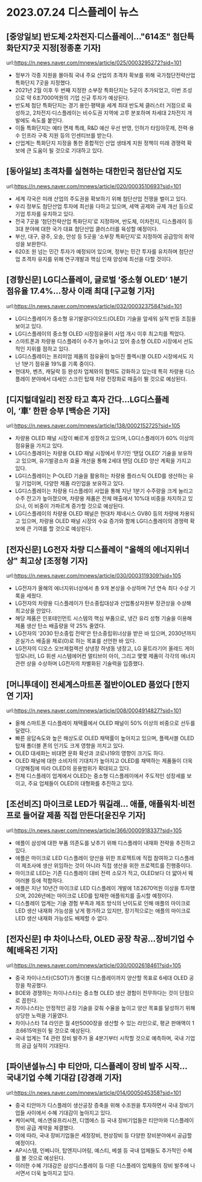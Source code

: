 # 2023.07.24 디스플레이 뉴스

## [중앙일보] 반도체·2차전지·디스플레이…"614조" 첨단특화단지7곳 지정[정종훈 기자]
url:https://n.news.naver.com/mnews/article/025/0003295272?sid=101
- 정부가 각종 지원을 몰아줘 국내 주요 산업의 초격차 확보를 위해 국가첨단전략산업 특화단지 7곳을 지정했다.
- 2021년 2월 이후 두 번째 지정한 소부장 특화단지는 5곳이 추가되었고, 이번 조성으로 약 6조7000억원의 기업 신규 투자가 예상된다.
- 반도체 첨단 특화단지는 경기 용인·평택을 세계 최대 반도체 클러스터 거점으로 육성하고, 2차전지·디스플레이는 비수도권 지역에 고루 분포하며 차세대 2차전지 개발에도 속도를 붙인다.
- 이들 특화단지는 예타 면제 특례, R&D 예산 우선 반영, 인허가 타임아웃제, 전력·용수 인프라 구축 지원 등의 인센티브를 받는다.
- 산업계는 특화단지 지정을 통한 종합적인 산업 생태계 지원 정책이 미래 경쟁력 확보에 큰 도움이 될 것으로 기대하고 있다.

## [동아일보] 초격차를 실현하는 대한민국 첨단산업 지도
url:https://n.news.naver.com/mnews/article/020/0003510693?sid=101
- 세계 각국은 미래 산업의 주도권을 확보하기 위해 첨단산업 전쟁을 벌이고 있다.
- 우리 정부도 첨단산업 투자에 최선을 다하고 있으며, 세액 공제와 규제 개선 등으로 기업 투자를 유치하고 있다.
- 전국 7곳을 ‘첨단전략산업 특화단지’로 지정하며, 반도체, 이차전지, 디스플레이 등 3대 분야에 대한 국가 대표 첨단산업 클러스터를 육성할 예정이다.
- 부산, 대구, 광주, 오송, 안성 등 5곳을 ‘소부장 특화단지’로 지정하여 공급망의 취약성을 보완한다.
- 620조 원 넘는 민간 투자가 예정되어 있으며, 정부는 민간 투자를 유치하며 첨단산업 초격차 유지를 위해 연구개발과 핵심 인재 양성에 최선을 다할 것이다.

## [경향신문] LG디스플레이, 글로벌 ‘중소형 OLED’ 1분기 점유율 17.4%…창사 이래 최대 [구교형 기자]
url:https://n.news.naver.com/mnews/article/032/0003237584?sid=101
- LG디스플레이가 중소형 유기발광다이오드(OLED) 기술을 앞세워 실적 반등 조짐을 보이고 있다.
- LG디스플레이의 중소형 OLED 시장점유율이 사업 개시 이후 최고치를 찍었다.
- 스마트폰과 차량용 디스플레이 수주가 늘어나고 있어 중소형 OLED 시장에서 선도적인 지위를 점하고 있다.
- LG디스플레이는 프리미엄 제품의 점유율이 높아진 플렉시블 OLED 시장에서도 지난 1분기 점유율 19%를 기록 중이다.
- 현대차, 벤츠, 캐딜락 등 완성차 업체와의 협력도 강화하고 있는데 특히 차량용 디스플레이 분야에서 대세인 스크린 탑재 차량 전장화로 매출이 뛸 것으로 예상된다.

## [디지털데일리] 전장 타고 흑자 간다…LG디스플레이, ‘車’ 한판 승부 [백승은 기자]
url:https://n.news.naver.com/mnews/article/138/0002152725?sid=105
- 차량용 OLED 패널 시장이 빠르게 성장하고 있으며, LG디스플레이가 60% 이상의 점유율을 가지고 있다.
- LG디스플레이는 차량용 OLED 패널 시장에서 무기인 ‘탠덤 OLED’ 기술을 보유하고 있으며, 유기발광소자 효율 개선을 통해 2세대 탠덤 OLED 양산 계획을 가지고 있다.
- LG디스플레이는 P-OLED 기술을 활용하는 차량용 플라스틱 OLED를 생산하는 유일 기업이며, 다양한 제품 라인업을 보유하고 있다.
- LG디스플레이는 차량용 디스플레이 사업을 통해 지난 1분기 수주량을 크게 늘리고 수주 잔고가 높아졌으며, 차량용 제품은 전체 매출에서 10%대 비중을 차지하고 있으나, 이 비중이 가파르게 증가할 것으로 예상된다.
- LG디스플레이의 차량용 OLED 패널은 현대차 제네시스 GV80 등의 차량에 차용되고 있으며, 차량용 OLED 패널 시장의 수요 증가와 함께 LG디스플레이의 경쟁력 확보에 큰 기여를 할 것으로 예상된다.

## [전자신문] LG전자 차량 디스플레이 "올해의 에너지위너상" 최고상 [조정형 기자]
url:https://n.news.naver.com/mnews/article/030/0003119309?sid=105
- LG전자가 올해의 에너지위너상에서 총 9개 본상을 수상하며 7년 연속 최다 수상 기록을 세웠다.
- LG전자의 차량용 디스플레이가 탄소중립대상과 산업통상자원부 장관상을 수상해 최고상을 안았다.
- 해당 제품은 인포테인먼트 시스템의 핵심 부품으로, 냉간 유리 성형 기술을 이용해 제품 생산 탄소 배출량을 약 25% 줄였다.
- LG전자의 '2030 탄소중립 전략'은 탄소중립위너상을 받은 바 있으며, 2030년까지 온실가스 배출을 제로(0)로 하는 목표를 선언한 바 있다.
- LG전자의 디오스 오브제컬렉션 상냉장 하냉동 냉장고, LG 울트라기어 올레드 게이밍모니터, LG 휘센 시스템에어컨 멀티브이 아이, 그리고 몇몇 제품이 각각의 에너지 관련 상을 수상하며 LG전자의 차별화된 기술력을 입증했다.

## [머니투데이] 전세계스마트폰 절반이OLED 품었다 [한지연 기자]
url:https://n.news.naver.com/mnews/article/008/0004914827?sid=101
- 올해 스마트폰 디스플레이 채택률에서 OLED 패널이 50% 이상의 비중으로 선두를 달렸다.
- 빠른 응답속도와 높은 해상도로 OLED 채택률이 높아지고 있으며, 플렉서블 OLED 탑재 폴더블 폰의 인기도 크게 영향을 끼치고 있다.
- OLED 대세화는 비대면 문화 확산과 코로나19의 영향이 크기도 하다.
- OLED 패널에 대한 소비자의 기대치가 높아지고 OLED를 채택하는 제품들이 더욱 다양해짐에 따라 OLED의 응용범위가 확대되고 있다.
- 전체 디스플레이 업계에서 OLED는 중소형 디스플레이에서 주도적인 성장세를 보이고, 주요 업체들이 OLED의 대형화를 추진하고 있다.

## [조선비즈] 마이크로 LED가 뭐길래… 애플, 애플워치·비전프로 들어갈 제품 직접 만든다[윤진우 기자]
url:https://n.news.naver.com/mnews/article/366/0000918337?sid=105
- 애플이 삼성에 대한 부품 의존도를 낮추기 위해 디스플레이 내재화 전략을 추진하고 있다.
- 애플은 마이크로 LED 디스플레이 양산을 위한 프로젝트에 직접 참여하고 디스플레이 제조사에 생산 위임하는 것이 아니라 직접 생산을 위한 프로젝트를 진행중이다.
- 마이크로 LED는 기존 디스플레이 대비 전력 소모가 적고, OLED보다 더 얇아서 웨어러블 등에 적합하다.
- 애플은 지난 10년간 마이크로 LED 디스플레이 개발에 1조2670억원 이상을 투자했으며, 2026년에는 마이크로 LED를 탑재한 애플워치를 출시할 예정이다.
- 디스플레이 업계는 기술 경험 부족과 제조 방식의 난이도로 인해 애플의 마이크로 LED 생산 내재화 가능성을 낮게 평가하고 있지만, 장기적으로는 애플의 마이크로 LED 생산 내재화 가능성도 배제할 수 없다.

## [전자신문] 中 차이나스타, OLED 공장 착공…장비기업 수혜[배옥진 기자]
url:https://n.news.naver.com/mnews/article/030/0002618461?sid=105
- 중국 차이나스타(CSOT)가 폴더블 디스플레이까지 양산할 목표로 6세대 OLED 공장을 착공했다.
- BOE와 경쟁하는 차이나스타는 중소형 OLED 생산 경험이 전무하다는 것이 단점으로 꼽힌다.
- 차이나스타는 안정적인 공정 기술을 갖춰 수율을 높이고 양산 목표를 달성하기 위해 상당한 노력을 기울였다.
- 차이나스타 T4 라인은 월 4만5000장을 생산할 수 있는 라인으로, 평균 판매액이 1조6615억원이 될 것으로 예상된다.
- 국내 업계는 T4 관련 장비 발주가 올 4분기부터 시작할 것으로 예측하며, 국내 기업의 공급 실적이 기대된다.

## [파이낸셜뉴스] 中 티안마, 디스플레이 장비 발주 시작… 국내기업 수혜 기대감 [강경래 기자]
url:https://n.news.naver.com/mnews/article/014/0005045358?sid=101
- 중국 티안마가 디스플레이 생산공장 증축을 위해 수조원을 투자하면서 국내 장비기업들 사이에서 수혜 기대감이 높아지고 있다.
- 케이씨텍, 에스엔유프리시젼, 디엠에스 등 국내 장비기업들은 티안마와 디스플레이 장비 공급 계약을 체결했다.
- 이에 따라, 국내 장비기업들은 세정장비, 현상장비 등 다양한 장비분야에서 공급할 예정이다.
- AP시스템, 인베니아, 탑엔지니어링, 예스티, 베셀 등 국내 업체들도 추가적인 수혜를 볼 것으로 예상된다.
- 이러한 수혜 기대감은 삼성디스플레이 등 다른 디스플레이 업체들의 장비 발주에 나서면서 더욱 높아지고 있다.